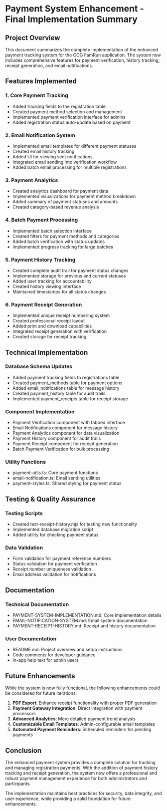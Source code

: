 # Payment System Enhancement - Final Implementation Summary

## Project Overview
This document summarizes the complete implementation of the enhanced payment tracking system for the COG FamRun application. The system now includes comprehensive features for payment verification, history tracking, receipt generation, and email notifications.

## Features Implemented

### 1. Core Payment Tracking
- Added tracking fields to the registration table
- Created payment method selection and management
- Implemented payment verification interface for admins
- Added registration status auto-update based on payment

### 2. Email Notification System
- Implemented email templates for different payment statuses
- Created email history tracking
- Added UI for viewing sent notifications
- Integrated email sending into verification workflow
- Added batch email processing for multiple registrations

### 3. Payment Analytics
- Created analytics dashboard for payment data
- Implemented visualizations for payment method breakdown
- Added summary of payment statuses and amounts
- Created category-based revenue analysis

### 4. Batch Payment Processing
- Implemented batch selection interface
- Created filters for payment methods and categories
- Added batch verification with status updates
- Implemented progress tracking for large batches

### 5. Payment History Tracking
- Created complete audit trail for payment status changes
- Implemented storage for previous and current statuses
- Added user tracking for accountability
- Created history viewing interface
- Maintained timestamps for all status changes

### 6. Payment Receipt Generation
- Implemented unique receipt numbering system
- Created professional receipt layout
- Added print and download capabilities
- Integrated receipt generation with verification
- Created storage for receipt tracking

## Technical Implementation

### Database Schema Updates
- Added payment tracking fields to registrations table
- Created payment_methods table for payment options
- Added email_notifications table for message history
- Created payment_history table for audit trails
- Implemented payment_receipts table for receipt storage

### Component Implementation
- Payment Verification component with tabbed interface
- Email Notifications component for message history
- Payment Analytics component for data visualization
- Payment History component for audit trails
- Payment Receipt component for receipt generation
- Batch Payment Verification for bulk processing

### Utility Functions
- payment-utils.ts: Core payment functions
- email-notification.ts: Email sending utilities
- payment-styles.ts: Shared styling for payment status

## Testing & Quality Assurance

### Testing Scripts
- Created test-receipt-history.mjs for testing new functionality
- Implemented database migration script
- Added utility for checking payment status

### Data Validation
- Form validation for payment reference numbers
- Status validation for payment verification
- Receipt number uniqueness validation
- Email address validation for notifications

## Documentation

### Technical Documentation
- PAYMENT-SYSTEM-IMPLEMENTATION.md: Core implementation details
- EMAIL-NOTIFICATION-SYSTEM.md: Email system documentation
- PAYMENT-RECEIPT-HISTORY.md: Receipt and history documentation

### User Documentation
- README.md: Project overview and setup instructions
- Code comments for developer guidance
- In-app help text for admin users

## Future Enhancements
While the system is now fully functional, the following enhancements could be considered for future iterations:

1. **PDF Export**: Enhance receipt functionality with proper PDF generation
2. **Payment Gateway Integration**: Direct integration with payment processors
3. **Advanced Analytics**: More detailed payment trend analysis
4. **Customizable Email Templates**: Admin-configurable email templates
5. **Automated Payment Reminders**: Scheduled reminders for pending payments

## Conclusion
The enhanced payment system provides a complete solution for tracking and managing registration payments. With the addition of payment history tracking and receipt generation, the system now offers a professional and robust payment management experience for both administrators and participants.

The implementation maintains best practices for security, data integrity, and user experience, while providing a solid foundation for future enhancements.
